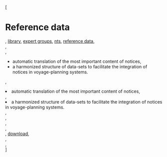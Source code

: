 [

# Reference data

, <a href="http://www.ris.eu/library" style="text-transform:lowercase;">Library</a>, <a href="http://www.ris.eu/library/expert_groups" style="text-transform:lowercase;">Expert Groups</a>, <a href="http://www.ris.eu/library/expert_groups/nts" style="text-transform:lowercase;">NtS</a>, <a href="http://www.ris.eu/library/expert_groups/nts/reference_data" style="text-transform:lowercase;">Reference data</a>,   
,   
, 

*   automatic translation of the most important content of notices,
*   a harmonized structure of data-sets to facilitate the integration of notices in voyage-planning systems.

, <li>automatic translation of the most important content of notices,</li>, <li>a harmonized structure of data-sets to facilitate the integration of notices in voyage-planning systems.</li>,   
,   
,   
,   
, [download](http://www.ris.eu/docs/File/425/2019_02_22_nts_tables_4_0_xsd4_0_.xlsx),   
,   
,   
]